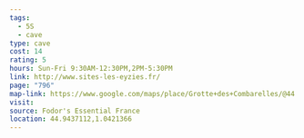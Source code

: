 ```yaml
---
tags:
  - 5S
  - cave
type: cave
cost: 14
rating: 5
hours: Sun-Fri 9:30AM-12:30PM,2PM-5:30PM
link: http://www.sites-les-eyzies.fr/
page: "796"
map-link: https://www.google.com/maps/place/Grotte+des+Combarelles/@44.9437072,1.0396682,17z/data=!3m1!4b1!4m6!3m5!1s0x12ab4d9429f736a1:0x852ef1b5d4a783d0!8m2!3d44.9437034!4d1.0422431!16s%2Fm%2F0gvsly2?entry=ttu&g_ep=EgoyMDI0MTAxMy4wIKXMDSoASAFQAw%3D%3D
visit: 
source: Fodor's Essential France
location: 44.9437112,1.0421366
---
```


